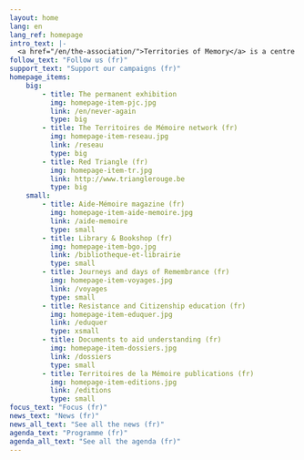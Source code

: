 ```yaml
---
layout: home
lang: en
lang_ref: homepage
intro_text: |-
  <a href="/en/the-association/">Territories of Memory</a> is a centre of education in the name of resistance and citizenship. To perform work of remembrance with children, young people and adults, the association develops a wide array of initiatives for communicating the past and encouraging everyone’s involvement in building a democratic society that safeguards fundamental freedoms.
follow_text: "Follow us (fr)"
support_text: "Support our campaigns (fr)"
homepage_items:
    big:
        - title: The permanent exhibition
          img: homepage-item-pjc.jpg
          link: /en/never-again
          type: big
        - title: The Territoires de Mémoire network (fr)
          img: homepage-item-reseau.jpg
          link: /reseau
          type: big
        - title: Red Triangle (fr)
          img: homepage-item-tr.jpg
          link: http://www.trianglerouge.be
          type: big
    small:
        - title: Aide-Mémoire magazine (fr)
          img: homepage-item-aide-memoire.jpg
          link: /aide-memoire
          type: small
        - title: Library & Bookshop (fr)
          img: homepage-item-bgo.jpg
          link: /bibliotheque-et-librairie
          type: small
        - title: Journeys and days of Remembrance (fr)
          img: homepage-item-voyages.jpg
          link: /voyages
          type: small
        - title: Resistance and Citizenship education (fr)
          img: homepage-item-eduquer.jpg
          link: /eduquer
          type: xsmall
        - title: Documents to aid understanding (fr)
          img: homepage-item-dossiers.jpg
          link: /dossiers
          type: small
        - title: Territoires de la Mémoire publications (fr)
          img: homepage-item-editions.jpg
          link: /editions
          type: small
focus_text: "Focus (fr)"
news_text: "News (fr)"
news_all_text: "See all the news (fr)"
agenda_text: "Programme (fr)"
agenda_all_text: "See all the agenda (fr)"
---
```

